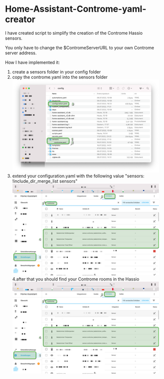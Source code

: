 # Home-Assistant-Controme-yaml-creator

I have created script to simplify the creation of the Controme Hassio sensors.

You only have to change the $ContromeServerURL to your own Controme server address.

How I have implemented it:
1. create a sensors folder in your config folder
2. copy the controme.yaml into the sensors folder
![Screenshot](image3.png)
3. extend your configuration.yaml with the following value "sensors: !include_dir_merge_list sensors"
![Screenshot](image1.png)
4.after that you should find your Controme rooms in the Hassio
![Screenshot](image1.png)
